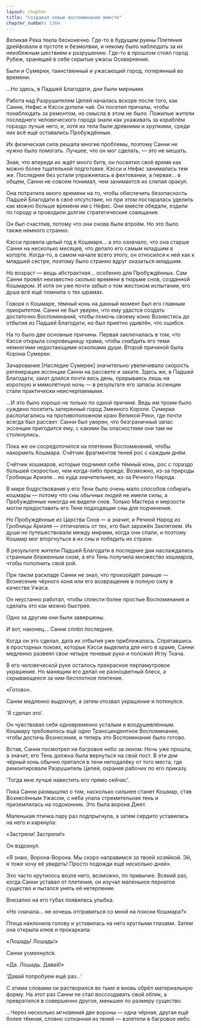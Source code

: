 ```yaml
---
layout: chapter
title: "Создавая новые воспоминания вместе"
chapter_number: 1364
---
```




Великая Река текла бесконечно. Где-то в будущем руины Плетения дрейфовали в пустоте и безмолвии, и некому было наблюдать за их неизбежным шествием к разрушению. Где-то в прошлом стоял город Рубеж, хранящий в себе скрытые ужасы Осквернения.

Были и Сумерки, таинственный и ужасающий город, потерянный во времени.

...Но здесь, в Падшей Благодати, дни были мирными.

Работа над Разрушителем Цепей началась вскоре после того, как Санни, Нефис и Кэсси допили чай. Он посетил причалы, чтобы понаблюдать за ремонтом, но смысла в этом не было. Пожилые жители последнего человеческого города знали как ухаживать за кораблём гораздо лучше него, и, хотя их тела были древними и хрупкими, среди них всё ещё оставались Пробуждённые.

Их физическая сила решала многие проблемы, поэтому Санни не нужно было помогать. Лучшее, что он мог сделать, — это не мешать.

Зная, что впереди их ждёт много битв, он посвятил своё время как можно более тщательной подготовке. Кэсси и Нефис занимались тем же. Последняя без устали упражнялась в фехтовании, а первая... в общем, Санни не совсем понимал, чем занимается их слепая оракул.

Она потратила много времени на то, чтобы обеспечить безопасность Падшей Благодати в своё отсутствие, но при этом постаралась уделить как можно больше времени им с Нефис. Они вместе обедали, ездили по городу и проводили долгие стратегические совещания.

Он был счастлив, потому что они снова были втроём. Но это было также немного странно.

Кэсси провела целый год в Кошмаре... а это означало, что она старше Санни на несколько месяцев, что делало его самым младшим в когорте. Когда-то, в самом начале всего этого, он относился к ней как к младшей сестре, поэтому было странно вдруг оказаться младшим.

Но возраст — вещь абстрактная... особенно для Пробуждённых. Сам Санни провёл неизвестно сколько времени в тюрьме снов, созданной Кошмаром. И хотя он уже почти забыл о том жестоком испытании, его душа всё ещё помнила о тех шрамах.

Говоря о Кошмаре, тёмный конь на данный момент был его главным приоритетом. Санни не был уверен, что ему удастся создать достаточно Воспоминаний, чтобы помочь своему коню Вознестись до отбытия из Падшей Благодати, но был приятно удивлён, что ошибся.

На то было две основные причины. Первая заключалась в том, что Кэсси открыла сокровищницу храма, чтобы снабдить его теми немногими недостающими осколками души. Второй причиной была Корона Сумерек.

Зачарование [Наследие Сумерек] значительно увеличивало скорость регенерации эссенции Санни на рассвете и закате. Здесь же, в Падшей Благодати, закат длился почти весь день, прерываясь лишь на короткую и мимолётную ночь — в результате его запасы эссенции стали практически неисчерпаемыми.

...И это было хорошо не только по одной причине. Ведь им троим было суждено посетить затерянный город Змеиного Короля. Сумерки располагались на противоположном краю Великой Реки, где почти всегда был рассвет. Санни был уверен, что безграничный запас эссенции пригодится ему, с какими бы опасностями они там ни столкнулись.

Пока же он сосредоточился на плетении Воспоминаний, чтобы накормить Кошмара. Счётчик фрагментов теней рос с каждым днём.

Счётчик кошмаров, которые подчинял себе тёмный конь, рос с гораздо большей скоростью, чем когда-либо прежде. Возможно, из-за природы Гробницы Ариэля... но куда значительнее, из-за Речного Народа.

В мире бодрствования у его Тени было очень мало способов собирать кошмары — потому что сны обычных людей не имели силы, а Пробуждённые никогда не видели снов. Только Мастера и мерзости могли предоставить его Тени подходящие сны для подчинения.

Но Пробуждённые из Царства Снов — а значит, и Речной Народ из Гробницы Ариэля — отличались от тех, кто был заражён Заклятием. Их души не путешествовали между мирами, когда они спали, и поэтому Кошмар мог вторгнуться в их сны и победить их страхи.

В результате жители Падшей Благодати в последние дни наслаждались странным блаженным сном, а его Тень получила множество кошмаров, чтобы пополнить свой рой.

При таком раскладе Санни не знал, что произойдёт раньше — Вознесение чёрного коня или его возвращение в полную силу в качестве Ужаса.

Он неустанно работал, чтобы сплести более простые Воспоминания и сделать это как можно быстрее.

Одно за другим они были завершены.

И вот, наконец... Санни сплёл последнее.

Когда он это сделал, дата их отбытия уже приближалась. Спрятавшись в просторных покоях, которые Кэсси выделила для него в храме, Санни медленно развеял свои четыре теневые руки и положил Иглу Ткача.

В его человеческой руке осталось прекрасное перламутровое украшение. Но манящим его делал не разноцветный блеск, а скрывающееся за ним бесплотное плетение.

«Готово».

Санни медленно выдохнул, а затем отозвал украшение и потянулся.

'Я сделал это'.

Он чувствовал себя одновременно усталым и воодушевлённым. Кошмару требовалось ещё одно Трансцендентное Воспоминание, чтобы достичь Вознесения, и теперь это Воспоминание было готово.

Встав, Санни посмотрел на багровое небо за окном. Ночь уже прошла, а значит, его Тень должна была вернуться на свой пост. В эти дни чёрный конь обычно прятался в тени неподалёку от того места, где ремонтировали Разрушитель Цепей, охраняя рабочих по его приказу.

'Тогда мне лучше навестить его прямо сейчас'.

Пока Санни размышлял о том, насколько сильнее станет Кошмар, став Вознесённым Ужасом, с неба упала стремительная тень и приземлилась на подоконник. Это была ворона Джет.

Маленькая птичка пару раз подпрыгнула, а затем сердито уставилась на него и каркнула:

«Застряли! Застряли!»

Он вздохнул.

«Я знаю, Ворона-Ворона. Мы скоро направимся за твоей хозяйкой. Эй, я тоже хочу её увидеть! Просто подожди ещё несколько дней».

Эхо часто крутилось возле него, возможно, по привычке. Всякий раз, когда Санни уставал от плетения, он изучал маленькое пернатое существо и пытался унять её нетерпение.

Внезапно на его губах появилась улыбка.

«Но сначала... не хочешь отправиться со мной на поиски Кошмара?»

Птица наклонила голову и уставилась на него круглыми глазами. Затем она открыла клюв и прокаркала:

«Лошадь! Лошадь!»

Санни усмехнулся.

«Да. Лошадь. Давай!»

'Давай попробуем ещё раз...'

С этими словами он растворился во тьме и вновь обрёл материальную форму. На этот раз Санни не стал воссоздавать свой облик, а превратился в совершенно другое, меньшее по размеру существо.

...Через несколько мгновений две вороны — одна чёрная, другая ещё более тёмная, словно сотканная из теней — взлетели в багровое небо.

